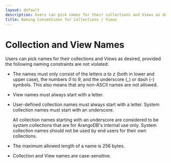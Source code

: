 ```yaml
---
layout: default
description: Users can pick names for their collections and Views as desired, provided certain naming constraints are not violated.
title: Naming Conventions for Collections / Views
---
```

Collection and View Names
=========================

Users can pick names for their collections and Views as desired, provided the
following naming constraints are not violated:

- The names must only consist of the letters *a* to *z* (both in lower 
  and upper case), the numbers *0* to *9*, and the underscore (*_*) or dash (*-*)
  symbols. This also means that any non-ASCII names are not allowed.

- View names must always start with a letter.

- User-defined collection names must always start with a letter. System collection
  names must start with an underscore.

  All collection names starting with an underscore are considered to be system
  collections that are for ArangoDB's internal use only. System collection names
  should not be used by end users for their own collections.

- The maximum allowed length of a name is 256 bytes.

- Collection and View names are case-sensitive.
